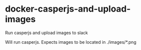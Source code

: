 # docker-casperjs-and-upload-images
Run casperjs and upload images to slack

Will run casperjs. Expects images to be located in ./images/*.png
